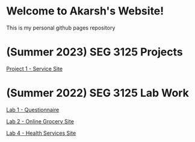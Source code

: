 # Welcome to Akarsh's Website!
This is my personal github pages repository

(Summer 2023) SEG 3125 Projects
=================
[Project 1 - Service Site](https://master--famous-bombolone-4c32e9.netlify.app)

(Summer 2022) SEG 3125 Lab Work
=================
[Lab 1 - Questionnaire](https://aghar11.github.io/SEG3125-Lab1)

[Lab 2 - Online Grocery Site](https://aghar11.github.io/SEG3125-Lab2)

[Lab 4 - Health Services Site](https://aghar11.github.io/SEG3125-Lab4)